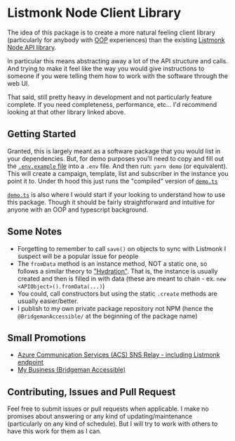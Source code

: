 # Listmonk Node Client Library
The idea of this package is to create a more natural feeling client library (particularly for anybody with [OOP](https://en.wikipedia.org/wiki/Object-oriented_programming) experiences) than the existing [Listmonk Node API library](https://github.com/mihairaulea/listmonk-nodejs-api).

In particular this means abstracting away a lot of the API structure and calls. And trying to make it feel like the way you would give instructions to someone if you were telling them how to work with the software through the web UI.

That said, still pretty heavy in development and not particularly feature complete. If you need completeness, performance, etc... I'd recommend looking at that other library linked above.

## Getting Started
Granted, this is largely meant as a software package that you would list in your dependencies. 
But, for demo purposes you'll need to copy and fill out the [`.env.example` file](./.env.example) into a `.env` file. 
And then run: `yarn demo` (or equivalent). This will create a campaign, template, list and subscriber in the instance you point it to. 
Under th hood this just runs the "compiled" version of [`demo.ts`](./src/demo.ts)

[`demo.ts`](./src/demo.ts) is also where I would start if your looking to understand how to use this package. Though it should be fairly straightforward and intuitive for anyone with an OOP and typescript background.

## Some Notes
- Forgetting to remember to call `save()` on objects to sync with Listmonk I suspect will be a popular issue for people
- The `fromData` method is an instance method, NOT a static one, so follows a similar theory to ["Hydration"](https://en.wikipedia.org/wiki/Hydration_(web_development)). That is, the instance is usually created and then is filled in with data (these are meant to chain - ex. `new <APIObject>().fromData(...)`)
- You could, call constructors but using the static `.create` methods are usually easier/better.
- I publish to my own private package repository not NPM (hence the `@BridgemanAccessible/` at the beginning of the package name)

## Small Promotions
- [Azure Communication Services (ACS) SNS Relay - including Listmonk endpoint](https://github.com/AlanBridgeman/acs-sms-relay)
- [My Business (Bridgeman Accessible)](https://bridgemanaccessible.ca)

## Contributing, Issues and Pull Request
Feel free to submit issues or pull requests when applicable. I make no promises about answering or any kind of updating/maintenance (particularly on any kind of schedule). But I will try to work with others to have this work for them as I can.
